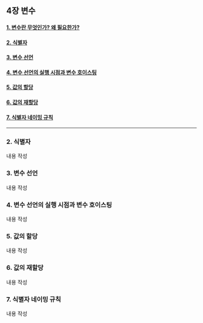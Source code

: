 ## 4장 변수

#### [1. 변수란 무엇인가? 왜 필요한가?](#1.-변수란-무엇인가?-왜-필요한가?)
#### [2. 식별자](#2.-식별자)
#### [3. 변수 선언](#3.-변수-선언)
#### [4. 변수 선언의 실행 시점과 변수 호이스팅](#4.-변수-선언의-실행-시점과-변수-호이스팅)
#### [5. 값의 할당](#5.-값의-할당)
#### [6. 값의 재할당](#6.-값의-재할당)
#### [7. 식별자 네이밍 규칙](#7.-식별자-네이밍-규칙)

***

### 2. 식별자

내용 작성

### 3. 변수 선언

내용 작성

### 4. 변수 선언의 실행 시점과 변수 호이스팅

내용 작성

### 5. 값의 할당

내용 작성

### 6. 값의 재할당

내용 작성

### 7. 식별자 네이밍 규칙

내용 작성

